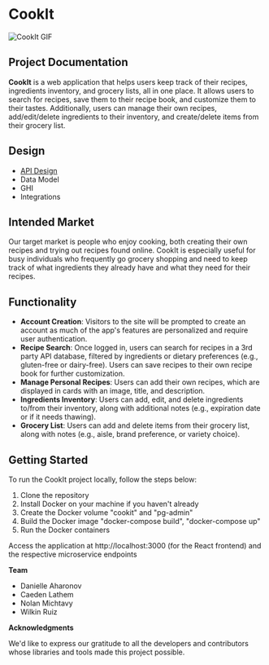 # CookIt

![CookIt GIF](.images/Cookit.gif)

## Project Documentation

**CookIt** is a web application that helps users keep track of their recipes, ingredients inventory, and grocery lists, all in one place. It allows users to search for recipes, save them to their recipe book, and customize them to their tastes. Additionally, users can manage their own recipes, add/edit/delete ingredients to their inventory, and create/delete items from their grocery list.

## Design

- [API Design](/apis.md)
- Data Model
- GHI
- Integrations

## Intended Market

Our target market is people who enjoy cooking, both creating their own recipes and trying out recipes found online. CookIt is especially useful for busy individuals who frequently go grocery shopping and need to keep track of what ingredients they already have and what they need for their recipes.

## Functionality

- **Account Creation**: Visitors to the site will be prompted to create an account as much of the app's features are personalized and require user authentication.
- **Recipe Search**: Once logged in, users can search for recipes in a 3rd party API database, filtered by ingredients or dietary preferences (e.g., gluten-free or dairy-free). Users can save recipes to their own recipe book for further customization.
- **Manage Personal Recipes**: Users can add their own recipes, which are displayed in cards with an image, title, and description.
- **Ingredients Inventory**: Users can add, edit, and delete ingredients to/from their inventory, along with additional notes (e.g., expiration date or if it needs thawing).
- **Grocery List**: Users can add and delete items from their grocery list, along with notes (e.g., aisle, brand preference, or variety choice).

## Getting Started

To run the CookIt project locally, follow the steps below:

1. Clone the repository
2. Install Docker on your machine if you haven't already
3. Create the Docker volume "cookit" and "pg-admin"
4. Build the Docker image "docker-compose build", "docker-compose up"
5. Run the Docker containers

Access the application at http://localhost:3000 (for the React frontend) and the respective microservice endpoints


**Team**
- Danielle Aharonov
- Caeden Lathem
- Nolan Michtavy
- Wilkin Ruiz

**Acknowledgments**

We'd like to express our gratitude to all the developers and contributors whose libraries and tools made this project possible.
